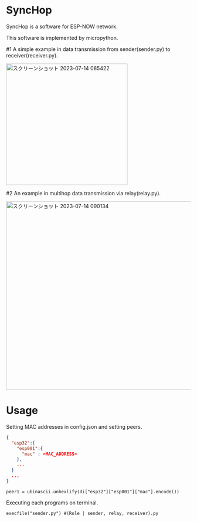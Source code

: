 # SyncHop
SyncHop is a software for ESP-NOW network.

This software is implemented by micropython.

#1 A simple example in data transmission from sender(sender.py) to receiver(receiver.py).

<img width="331" alt="スクリーンショット 2023-07-14 085422" src="https://github.com/cdsl-research/G2122007_SyncHop/assets/65758209/52e10a5e-3cbc-4b6d-abf2-46ff4ac4bd25">


#2 An example in multihop data transmission via relay(relay.py).

<img width="514" alt="スクリーンショット 2023-07-14 090134" src="https://github.com/cdsl-research/G2122007_SyncHop/assets/65758209/e9f2dc37-456e-4197-b7ef-ac86b97105a7">

# Usage
Setting MAC addresses in config.json and setting peers.
```config.json
{
  "esp32":{
    "esp001":{
      "mac" : <MAC_ADDRESS>
    },
    ...
  }
  ...
}
```
```
peer1 = ubinascii.unhexlify(di["esp32"]["esp001"]["mac"].encode())
```
Executing each programs on terminal.
```
execfile("sender.py") #(Role | sender, relay, receiver).py
```
